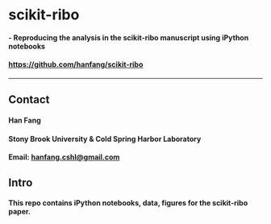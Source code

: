 # scikit-ribo

#### - Reproducing the analysis in the scikit-ribo manuscript using iPython notebooks
#### https://github.com/hanfang/scikit-ribo

--------

## Contact

#### Han Fang
#### Stony Brook University & Cold Spring Harbor Laboratory
#### Email: hanfang.cshl@gmail.com

## Intro

#### This repo contains iPython notebooks, data, figures for the scikit-ribo paper.

